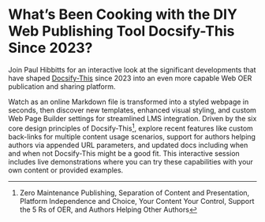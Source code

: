# What’s Been Cooking with the DIY Web Publishing Tool Docsify-This Since 2023?

Join Paul Hibbitts for an interactive look at the significant developments that have shaped [Docsify-This](https://docsify-this.net) since 2023 into an even more capable Web OER publication and sharing platform.  

Watch as an online Markdown file is transformed into a styled webpage in seconds, then discover new templates, enhanced visual styling, and custom Web Page Builder settings for streamlined LMS integration. Driven by the six core design principles of Docsify-This[^1], explore recent features like custom back-links for multiple content usage scenarios, support for authors helping authors via appended URL parameters, and updated docs including when and when not Docsify-This might be a good fit. This interactive session includes live demonstrations where you can try these capabilities with your own content or provided examples.  

[^1]: Zero Maintenance Publishing, Separation of Content and Presentation, Platform Independence and Choice, Your Content Your Control, Support the 5 Rs of OER, and Authors Helping Other Authors
